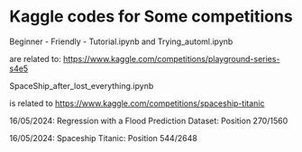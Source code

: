 # Kaggle codes for Some competitions

Beginner - Friendly - Tutorial.ipynb and Trying_automl.ipynb

are related to: https://www.kaggle.com/competitions/playground-series-s4e5


SpaceShip_after_lost_everything.ipynb

is related to https://www.kaggle.com/competitions/spaceship-titanic


16/05/2024: Regression with a Flood Prediction Dataset: Position 270/1560

16/05/2024: Spaceship Titanic: Position 544/2648
